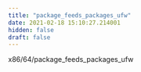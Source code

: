 ```yaml
---
title: "package_feeds_packages_ufw"
date: 2021-02-18 15:10:27.214001
hidden: false
draft: false
---
```


x86/64/package_feeds_packages_ufw

